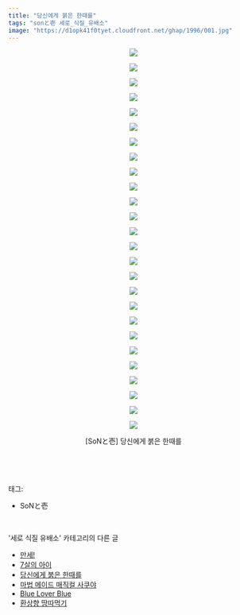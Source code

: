 ```yaml
---
title: "당신에게 붉은 한때를"
tags: "sonと壱 세로_식질_유배소"
image: "https://d1opk41f0tyet.cloudfront.net/ghap/1996/001.jpg"
---
```

<div class="article">
<p style="text-align: center; clear: none; float: none;"><img src="{{ site.imgserver10 }}/ghap/1996/001.jpg"/></p>
<p style="text-align: center; clear: none; float: none;"><img src="{{ site.imgserver10 }}/ghap/1996/002.jpg"/></p>
<p style="text-align: center; clear: none; float: none;"><img src="{{ site.imgserver10 }}/ghap/1996/003.jpg"/></p>
<p style="text-align: center; clear: none; float: none;"><img src="{{ site.imgserver10 }}/ghap/1996/004.jpg"/></p>
<p style="text-align: center; clear: none; float: none;"><img src="{{ site.imgserver10 }}/ghap/1996/005.jpg"/></p>
<p style="text-align: center; clear: none; float: none;"><img src="{{ site.imgserver10 }}/ghap/1996/006.jpg"/></p>
<p style="text-align: center; clear: none; float: none;"><img src="{{ site.imgserver10 }}/ghap/1996/007.jpg"/></p>
<p style="text-align: center; clear: none; float: none;"><img src="{{ site.imgserver10 }}/ghap/1996/008.jpg"/></p>
<p style="text-align: center; clear: none; float: none;"><img src="{{ site.imgserver10 }}/ghap/1996/009.jpg"/></p>
<p style="text-align: center; clear: none; float: none;"><img src="{{ site.imgserver10 }}/ghap/1996/010.jpg"/></p>
<p style="text-align: center; clear: none; float: none;"><img src="{{ site.imgserver10 }}/ghap/1996/011.jpg"/></p>
<p style="text-align: center; clear: none; float: none;"><img src="{{ site.imgserver10 }}/ghap/1996/012.jpg"/></p>
<p style="text-align: center; clear: none; float: none;"><img src="{{ site.imgserver10 }}/ghap/1996/013.jpg"/></p>
<p style="text-align: center; clear: none; float: none;"><img src="{{ site.imgserver10 }}/ghap/1996/014.jpg"/></p>
<p style="text-align: center; clear: none; float: none;"><img src="{{ site.imgserver10 }}/ghap/1996/015.jpg"/></p>
<p style="text-align: center; clear: none; float: none;"><img src="{{ site.imgserver10 }}/ghap/1996/016.jpg"/></p>
<p style="text-align: center; clear: none; float: none;"><img src="{{ site.imgserver10 }}/ghap/1996/017.jpg"/></p>
<p style="text-align: center; clear: none; float: none;"><img src="{{ site.imgserver10 }}/ghap/1996/018.jpg"/></p>
<p style="text-align: center; clear: none; float: none;"><img src="{{ site.imgserver10 }}/ghap/1996/019.jpg"/></p>
<p style="text-align: center; clear: none; float: none;"><img src="{{ site.imgserver10 }}/ghap/1996/020.jpg"/></p>
<p style="text-align: center; clear: none; float: none;"><img src="{{ site.imgserver10 }}/ghap/1996/021.jpg"/></p>
<p style="text-align: center; clear: none; float: none;"><img src="{{ site.imgserver10 }}/ghap/1996/022.jpg"/></p>
<p style="text-align: center; clear: none; float: none;"><img src="{{ site.imgserver10 }}/ghap/1996/023.jpg"/></p>
<p style="text-align: center; clear: none; float: none;"><img src="{{ site.imgserver10 }}/ghap/1996/024.jpg"/></p>
<p style="text-align: center; clear: none; float: none;"><img src="{{ site.imgserver10 }}/ghap/1996/025.jpg"/></p>
<p style="text-align: center; clear: none; float: none;"><img src="{{ site.imgserver10 }}/ghap/1996/026.jpg"/></p>
<p style="text-align: center; clear: none; float: none;">[SoNと壱] 당신에게 붉은 한때를</p>
<p><br/></p>
</div><br/>
<div class="tagTrail">
<p>태그: </p>
<ul>
<li>SoNと壱</li>
</ul>
</div><br/>
<div class="another">
<p>'세로 식질 유배소' 카테고리의 다른 글</p>
<ul>
<li><a href="/ghap_2233">만세!</a></li>
<li><a href="/ghap_2130">7살의 아이</a></li>
<li><a href="/ghap_1996">당신에게 붉은 한때를</a></li>
<li><a href="/ghap_1920">마법 메이드 매직컬 사쿠야</a></li>
<li><a href="/ghap_1860">Blue Lover Blue</a></li>
<li><a href="/ghap_1850">환상향 땅따먹기</a></li>
</ul>
</div><br/>
<div class="cb_module cb_fluid">
<div class="cb_wrt cb_profile">
</div><!-- commentList close -->
</div><br/>
